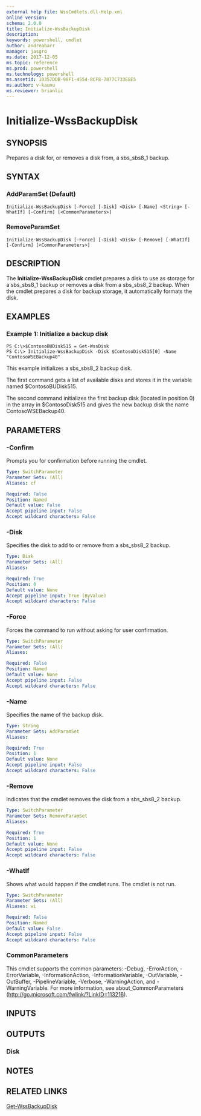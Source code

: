 ```yaml
---
external help file: WssCmdlets.dll-Help.xml
online version: 
schema: 2.0.0
title: Initialize-WssBackupDisk
description: 
keywords: powershell, cmdlet
author: andreabarr
manager: jasgro
ms.date: 2017-12-05
ms.topic: reference
ms.prod: powershell
ms.technology: powershell
ms.assetid: 10357DDB-98F1-4554-8CF8-7877C733E8E5
ms.author: v-kaunu
ms.reviewer: brianlic
---
```


# Initialize-WssBackupDisk

## SYNOPSIS
Prepares a disk for, or removes a disk from, a sbs_sbs8_1 backup.

## SYNTAX

### AddParamSet (Default)
```
Initialize-WssBackupDisk [-Force] [-Disk] <Disk> [-Name] <String> [-WhatIf] [-Confirm] [<CommonParameters>]
```

### RemoveParamSet
```
Initialize-WssBackupDisk [-Force] [-Disk] <Disk> [-Remove] [-WhatIf] [-Confirm] [<CommonParameters>]
```

## DESCRIPTION
The **Initialize-WssBackupDisk** cmdlet prepares a disk to use as storage for a sbs_sbs8_1 backup or removes a disk from a sbs_sbs8_2 backup.
When the cmdlet prepares a disk for backup storage, it automatically formats the disk.

## EXAMPLES

### Example 1: Initialize a backup disk
```
PS C:\>$ContosoBUDisk515 = Get-WssDisk
PS C:\> Initialize-WssBackupDisk -Disk $ContosoDisk515[0] -Name "ContosoWSEBackup40"
```

This example initializes a sbs_sbs8_2 backup disk.

The first command gets a list of available disks and stores it in the variable named $ContosoBUDisk515.

The second command initializes the first backup disk (located in position 0) in the array in $ContosoDisk515 and gives the new backup disk the name ContosoWSEBackup40.

## PARAMETERS

### -Confirm
Prompts you for confirmation before running the cmdlet.

```yaml
Type: SwitchParameter
Parameter Sets: (All)
Aliases: cf

Required: False
Position: Named
Default value: False
Accept pipeline input: False
Accept wildcard characters: False
```

### -Disk
Specifies the disk to add to or remove from a sbs_sbs8_2 backup.

```yaml
Type: Disk
Parameter Sets: (All)
Aliases: 

Required: True
Position: 0
Default value: None
Accept pipeline input: True (ByValue)
Accept wildcard characters: False
```

### -Force
Forces the command to run without asking for user confirmation.

```yaml
Type: SwitchParameter
Parameter Sets: (All)
Aliases: 

Required: False
Position: Named
Default value: None
Accept pipeline input: False
Accept wildcard characters: False
```

### -Name
Specifies the name of the backup disk.

```yaml
Type: String
Parameter Sets: AddParamSet
Aliases: 

Required: True
Position: 1
Default value: None
Accept pipeline input: False
Accept wildcard characters: False
```

### -Remove
Indicates that the cmdlet removes the disk from  a sbs_sbs8_2 backup.

```yaml
Type: SwitchParameter
Parameter Sets: RemoveParamSet
Aliases: 

Required: True
Position: 1
Default value: None
Accept pipeline input: False
Accept wildcard characters: False
```

### -WhatIf
Shows what would happen if the cmdlet runs.
The cmdlet is not run.

```yaml
Type: SwitchParameter
Parameter Sets: (All)
Aliases: wi

Required: False
Position: Named
Default value: False
Accept pipeline input: False
Accept wildcard characters: False
```

### CommonParameters
This cmdlet supports the common parameters: -Debug, -ErrorAction, -ErrorVariable, -InformationAction, -InformationVariable, -OutVariable, -OutBuffer, -PipelineVariable, -Verbose, -WarningAction, and -WarningVariable. For more information, see about_CommonParameters (http://go.microsoft.com/fwlink/?LinkID=113216).

## INPUTS

## OUTPUTS

### Disk

## NOTES

## RELATED LINKS

[Get-WssBackupDisk](./Get-WssBackupDisk.md)

